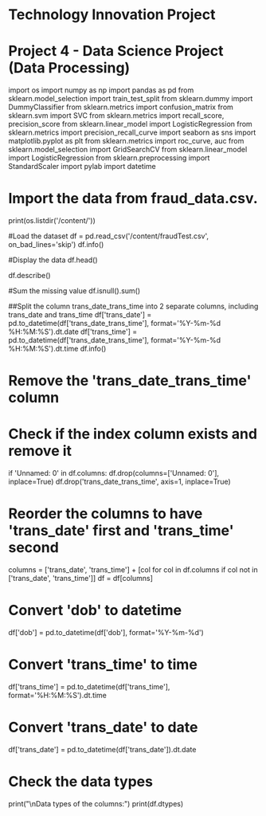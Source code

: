 # Technology Innovation Project
# Project 4 - Data Science Project (Data Processing)
import os
import numpy as np
import pandas as pd
from sklearn.model_selection import train_test_split
from sklearn.dummy import DummyClassifier
from sklearn.metrics import confusion_matrix
from sklearn.svm import SVC
from sklearn.metrics import recall_score, precision_score
from sklearn.linear_model import LogisticRegression
from sklearn.metrics import precision_recall_curve
import seaborn as sns
import matplotlib.pyplot as plt
from sklearn.metrics import roc_curve, auc
from sklearn.model_selection import GridSearchCV
from sklearn.linear_model import LogisticRegression
from sklearn.preprocessing import StandardScaler
import pylab
import datetime

# Import the data from fraud_data.csv.
print(os.listdir('/content/'))

#Load the dataset
df = pd.read_csv('/content/fraudTest.csv', on_bad_lines='skip')
df.info()

#Display the data
df.head()

df.describe()

#Sum the missing value
df.isnull().sum()

##Split the column trans_date_trans_time into 2 separate columns, including trans_date and trans_time
df['trans_date'] = pd.to_datetime(df['trans_date_trans_time'], format='%Y-%m-%d %H:%M:%S').dt.date
df['trans_time'] = pd.to_datetime(df['trans_date_trans_time'], format='%Y-%m-%d %H:%M:%S').dt.time
df.info()

# Remove the 'trans_date_trans_time' column
# Check if the index column exists and remove it
if 'Unnamed: 0' in df.columns:
    df.drop(columns=['Unnamed: 0'], inplace=True)
df.drop('trans_date_trans_time', axis=1, inplace=True)

# Reorder the columns to have 'trans_date' first and 'trans_time' second
columns = ['trans_date', 'trans_time'] + [col for col in df.columns if col not in ['trans_date', 'trans_time']]
df = df[columns]

# Convert 'dob' to datetime
df['dob'] = pd.to_datetime(df['dob'], format='%Y-%m-%d')

# Convert 'trans_time' to time
df['trans_time'] = pd.to_datetime(df['trans_time'], format='%H:%M:%S').dt.time

# Convert 'trans_date' to date
df['trans_date'] = pd.to_datetime(df['trans_date']).dt.date

# Check the data types
print("\nData types of the columns:")
print(df.dtypes)

